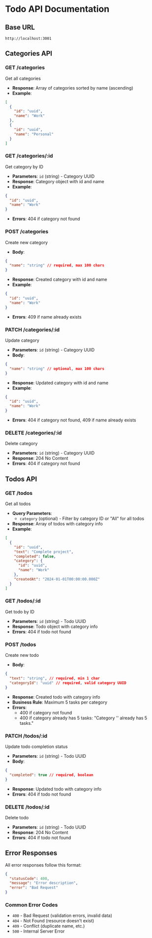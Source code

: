 # Todo API Documentation

## Base URL
`http://localhost:3001`

## Categories API

### GET /categories
Get all categories
- **Response**: Array of categories sorted by name (ascending)
- **Example**:
```json
[
  {
    "id": "uuid",
    "name": "Work"
  },
  {
    "id": "uuid",
    "name": "Personal"
  }
]
```

### GET /categories/:id
Get category by ID
- **Parameters**: `id` (string) - Category UUID
- **Response**: Category object with id and name
- **Example**:
```json
{
  "id": "uuid",
  "name": "Work"
}
```
- **Errors**: 404 if category not found

### POST /categories
Create new category
- **Body**:
```json
{
  "name": "string" // required, max 100 chars
}
```
- **Response**: Created category with id and name
- **Example**:
```json
{
  "id": "uuid",
  "name": "Work"
}
```
- **Errors**: 409 if name already exists

### PATCH /categories/:id
Update category
- **Parameters**: `id` (string) - Category UUID
- **Body**:
```json
{
  "name": "string" // optional, max 100 chars
}
```
- **Response**: Updated category with id and name
- **Example**:
```json
{
  "id": "uuid",
  "name": "Work"
}
```
- **Errors**: 404 if category not found, 409 if name already exists

### DELETE /categories/:id
Delete category
- **Parameters**: `id` (string) - Category UUID
- **Response**: 204 No Content
- **Errors**: 404 if category not found

## Todos API

### GET /todos
Get all todos
- **Query Parameters**: 
  - `category` (optional) - Filter by category ID or "All" for all todos
- **Response**: Array of todos with category info
- **Example**:
```json
[
  {
    "id": "uuid",
    "text": "Complete project",
    "completed": false,
    "category": {
      "id": "uuid",
      "name": "Work"
    },
    "createdAt": "2024-01-01T00:00:00.000Z"
  }
]
```

### GET /todos/:id
Get todo by ID
- **Parameters**: `id` (string) - Todo UUID
- **Response**: Todo object with category info
- **Errors**: 404 if todo not found

### POST /todos
Create new todo
- **Body**:
```json
{
  "text": "string", // required, min 1 char
  "categoryId": "uuid" // required, valid category UUID
}
```
- **Response**: Created todo with category info
- **Business Rule**: Maximum 5 tasks per category
- **Errors**: 
  - 400 if category not found
  - 400 if category already has 5 tasks: "Category '<name>' already has 5 tasks."

### PATCH /todos/:id
Update todo completion status
- **Parameters**: `id` (string) - Todo UUID
- **Body**:
```json
{
  "completed": true // required, boolean
}
```
- **Response**: Updated todo with category info
- **Errors**: 404 if todo not found

### DELETE /todos/:id
Delete todo
- **Parameters**: `id` (string) - Todo UUID
- **Response**: 204 No Content
- **Errors**: 404 if todo not found

## Error Responses

All error responses follow this format:
```json
{
  "statusCode": 400,
  "message": "Error description",
  "error": "Bad Request"
}
```

### Common Error Codes
- `400` - Bad Request (validation errors, invalid data)
- `404` - Not Found (resource doesn't exist)
- `409` - Conflict (duplicate name, etc.)
- `500` - Internal Server Error
